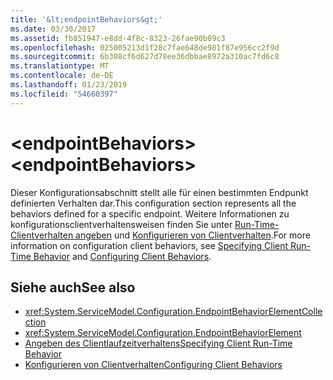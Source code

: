 ```yaml
---
title: '&lt;endpointBehaviors&gt;'
ms.date: 03/30/2017
ms.assetid: fb851947-e8dd-4f8c-8323-26fae90b09c3
ms.openlocfilehash: 025005213d1f28c7fae648de981f87e956cc2f9d
ms.sourcegitcommit: 6b308cf6d627d78ee36dbbae8972a310ac7fd6c8
ms.translationtype: MT
ms.contentlocale: de-DE
ms.lasthandoff: 01/23/2019
ms.locfileid: "54660397"
---
```

# <a name="ltendpointbehaviorsgt"></a><span data-ttu-id="cb89f-102">&lt;endpointBehaviors&gt;</span><span class="sxs-lookup"><span data-stu-id="cb89f-102">&lt;endpointBehaviors&gt;</span></span>
<span data-ttu-id="cb89f-103">Dieser Konfigurationsabschnitt stellt alle für einen bestimmten Endpunkt definierten Verhalten dar.</span><span class="sxs-lookup"><span data-stu-id="cb89f-103">This configuration section represents all the behaviors defined for a specific endpoint.</span></span> <span data-ttu-id="cb89f-104">Weitere Informationen zu konfigurationsclientverhaltensweisen finden Sie unter [Run-Time-Clientverhalten angeben](../../../../../docs/framework/wcf/specifying-client-run-time-behavior.md) und [Konfigurieren von Clientverhalten](../../../../../docs/framework/wcf/configuring-client-behaviors.md).</span><span class="sxs-lookup"><span data-stu-id="cb89f-104">For more information on configuration client behaviors, see [Specifying Client Run-Time Behavior](../../../../../docs/framework/wcf/specifying-client-run-time-behavior.md) and [Configuring Client Behaviors](../../../../../docs/framework/wcf/configuring-client-behaviors.md).</span></span>  
  
## <a name="see-also"></a><span data-ttu-id="cb89f-105">Siehe auch</span><span class="sxs-lookup"><span data-stu-id="cb89f-105">See also</span></span>
- <xref:System.ServiceModel.Configuration.EndpointBehaviorElementCollection>
- <xref:System.ServiceModel.Configuration.EndpointBehaviorElement>
- [<span data-ttu-id="cb89f-106">Angeben des Clientlaufzeitverhaltens</span><span class="sxs-lookup"><span data-stu-id="cb89f-106">Specifying Client Run-Time Behavior</span></span>](../../../../../docs/framework/wcf/specifying-client-run-time-behavior.md)
- [<span data-ttu-id="cb89f-107">Konfigurieren von Clientverhalten</span><span class="sxs-lookup"><span data-stu-id="cb89f-107">Configuring Client Behaviors</span></span>](../../../../../docs/framework/wcf/configuring-client-behaviors.md)
